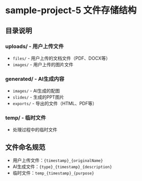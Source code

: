 # sample-project-5 文件存储结构

## 目录说明

### uploads/ - 用户上传文件
- `files/` - 用户上传的文档文件（PDF、DOCX等）
- `images/` - 用户上传的图片文件

### generated/ - AI生成内容
- `images/` - AI生成的配图
- `slides/` - 生成的PPT图片
- `exports/` - 导出的文件（HTML、PDF等）

### temp/ - 临时文件
- 处理过程中的临时文件

## 文件命名规范
- 用户上传文件：`{timestamp}_{originalName}`
- AI生成文件：`{type}_{timestamp}_{description}`
- 临时文件：`temp_{timestamp}_{purpose}`
